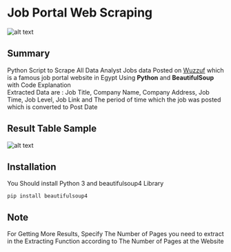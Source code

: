 # Job Portal Web Scraping
![alt text](https://i.ibb.co/4J9VnHP/Screenshot-2022-08-25-132434.png)

## Summary
Python Script to Scrape All Data Analyst Jobs data Posted on [Wuzzuf](https://wuzzuf.net/search/jobs/?a=navbl%7Cspbl&q=data%20analyst&start=0) which is a famous job portal website in Egypt Using **Python** and **BeautifulSoup** with Code Explanation<br>
Extracted Data are : Job Title, Company Name, Company Address, Job Time, Job Level, Job Link and The period of time which the job was posted which is converted to Post Date

## Result Table Sample
![alt text](https://i.ibb.co/MR6zYbr/Screenshot-2022-08-25-134832.png)

## Installation
You Should install Python 3 and beautifulsoup4 Library
```
pip install beautifulsoup4
```
## **Note**
For Getting More Results, Specify The Number of Pages you need to extract in the Extracting Function according to The Number of Pages at the Website 


